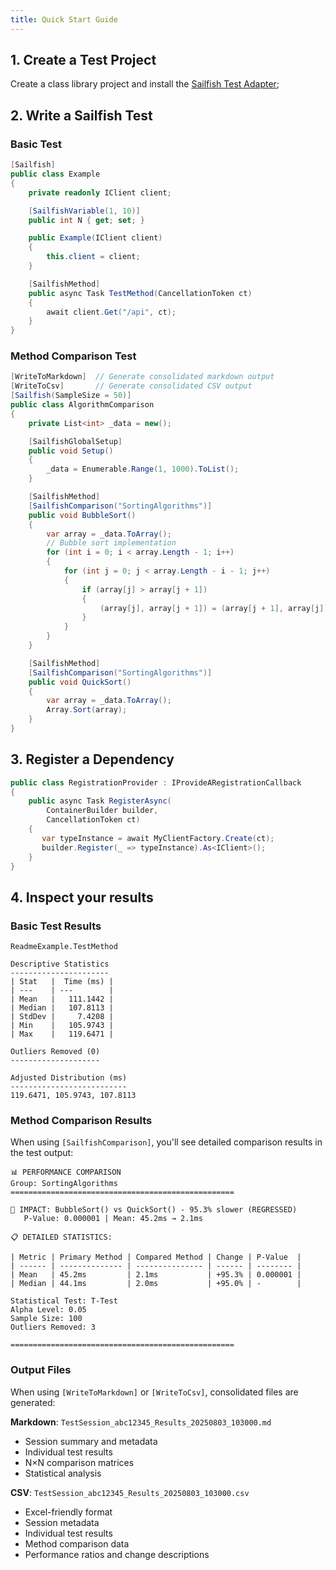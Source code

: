 ```yaml
---
title: Quick Start Guide
---
```


## 1. Create a Test Project

Create a class library project and install the [Sailfish Test Adapter](https://www.nuget.org/packages/Sailfish.TestAdapter);

## 2. Write a Sailfish Test

### Basic Test

```csharp
[Sailfish]
public class Example
{
    private readonly IClient client;

    [SailfishVariable(1, 10)]
    public int N { get; set; }

    public Example(IClient client)
    {
        this.client = client;
    }

    [SailfishMethod]
    public async Task TestMethod(CancellationToken ct)
    {
        await client.Get("/api", ct);
    }
}
```

### Method Comparison Test

```csharp
[WriteToMarkdown]  // Generate consolidated markdown output
[WriteToCsv]       // Generate consolidated CSV output
[Sailfish(SampleSize = 50)]
public class AlgorithmComparison
{
    private List<int> _data = new();

    [SailfishGlobalSetup]
    public void Setup()
    {
        _data = Enumerable.Range(1, 1000).ToList();
    }

    [SailfishMethod]
    [SailfishComparison("SortingAlgorithms")]
    public void BubbleSort()
    {
        var array = _data.ToArray();
        // Bubble sort implementation
        for (int i = 0; i < array.Length - 1; i++)
        {
            for (int j = 0; j < array.Length - i - 1; j++)
            {
                if (array[j] > array[j + 1])
                {
                    (array[j], array[j + 1]) = (array[j + 1], array[j]);
                }
            }
        }
    }

    [SailfishMethod]
    [SailfishComparison("SortingAlgorithms")]
    public void QuickSort()
    {
        var array = _data.ToArray();
        Array.Sort(array);
    }
}
```

## 3. Register a Dependency

```csharp
public class RegistrationProvider : IProvideARegistrationCallback
{
    public async Task RegisterAsync(
        ContainerBuilder builder,
        CancellationToken ct)
    {
       var typeInstance = await MyClientFactory.Create(ct);
       builder.Register(_ => typeInstance).As<IClient>();
    }
}
```

## 4. Inspect your results

### Basic Test Results

```
ReadmeExample.TestMethod

Descriptive Statistics
----------------------
| Stat   |  Time (ms) |
| ---    | ---        |
| Mean   |   111.1442 |
| Median |   107.8113 |
| StdDev |     7.4208 |
| Min    |   105.9743 |
| Max    |   119.6471 |

Outliers Removed (0)
--------------------

Adjusted Distribution (ms)
--------------------------
119.6471, 105.9743, 107.8113
```

### Method Comparison Results

When using `[SailfishComparison]`, you'll see detailed comparison results in the test output:

```
📊 PERFORMANCE COMPARISON
Group: SortingAlgorithms
==================================================

🔴 IMPACT: BubbleSort() vs QuickSort() - 95.3% slower (REGRESSED)
   P-Value: 0.000001 | Mean: 45.2ms → 2.1ms

📋 DETAILED STATISTICS:

| Metric | Primary Method | Compared Method | Change | P-Value  |
| ------ | -------------- | --------------- | ------ | -------- |
| Mean   | 45.2ms         | 2.1ms           | +95.3% | 0.000001 |
| Median | 44.1ms         | 2.0ms           | +95.0% | -        |

Statistical Test: T-Test
Alpha Level: 0.05
Sample Size: 100
Outliers Removed: 3

==================================================
```

### Output Files

When using `[WriteToMarkdown]` or `[WriteToCsv]`, consolidated files are generated:

**Markdown**: `TestSession_abc12345_Results_20250803_103000.md`
- Session summary and metadata
- Individual test results
- N×N comparison matrices
- Statistical analysis

**CSV**: `TestSession_abc12345_Results_20250803_103000.csv`
- Excel-friendly format
- Session metadata
- Individual test results
- Method comparison data
- Performance ratios and change descriptions
